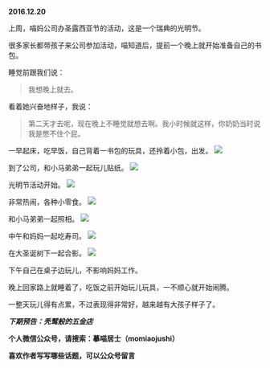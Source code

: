 
**2016.12.20**

上周，喵妈公司办圣露西亚节的活动，这是一个瑞典的光明节。

很多家长都带孩子来公司参加活动，喵知道后，提前一个晚上就开始准备自己的书包。

睡觉前跟我们说：
>我想晚上就去。


看着她兴奋地样子，我说：
>第二天才去呢，现在晚上不睡觉就想去啊。我小时候就这样，你奶奶当时说我是憋不住个屁。


一早起床，吃早饭，自己背着一书包的玩具，还拎着小包，出发。
![](http://upload-images.jianshu.io/upload_images/51001-d74fa431560814e7.jpg)


到了公司，和小马弟弟一起玩儿贴纸。
![](http://upload-images.jianshu.io/upload_images/51001-8433237c6ab6d8ed.jpg)


光明节活动开始。
![](http://upload-images.jianshu.io/upload_images/51001-75b0684029d3ffae.jpg)


非常热闹，各种小零食。
![](http://upload-images.jianshu.io/upload_images/51001-0cb8b80350439ab6.jpg)


和小马弟弟一起照相。
![](http://upload-images.jianshu.io/upload_images/51001-ceef3d3ef0c70e7e.jpg)


中午和妈妈一起吃寿司。
![](http://upload-images.jianshu.io/upload_images/51001-939b831467bc5f48.jpg)


在大圣诞树下一起合影。
![](http://upload-images.jianshu.io/upload_images/51001-397046383ec7cd91.jpg)


下午自己在桌子边玩儿，不影响妈妈工作。

晚上回家路上就睡着了，吃饭之前开始玩儿玩具，一不顺心就开始闹腾。

一整天玩儿得有点累，不过表现得非常好，越来越有大孩子样子了。


***下期预告：秃鹫般的五金店***


**个人微信公众号，请搜索：摹喵居士（momiaojushi）**

**喜欢作者写写哪些话题，可以公众号留言**
